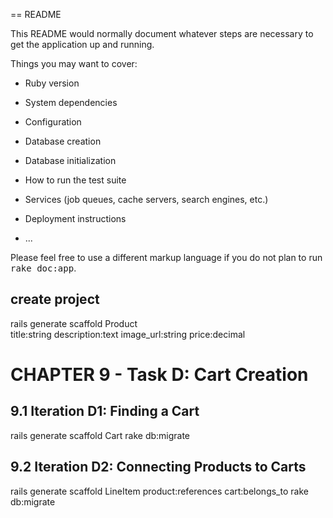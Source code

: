 == README

This README would normally document whatever steps are necessary to get the
application up and running.

Things you may want to cover:

* Ruby version

* System dependencies

* Configuration

* Database creation

* Database initialization

* How to run the test suite

* Services (job queues, cache servers, search engines, etc.)

* Deployment instructions

* ...


Please feel free to use a different markup language if you do not plan to run
<tt>rake doc:app</tt>.

## create project
rails generate scaffold Product \
title:string description:text image_url:string price:decimal


# CHAPTER 9 - Task D: Cart Creation

## 9.1 Iteration D1: Finding a Cart
rails generate scaffold Cart
rake db:migrate

## 9.2 Iteration D2: Connecting Products to Carts
rails generate scaffold LineItem product:references cart:belongs_to
rake db:migrate

